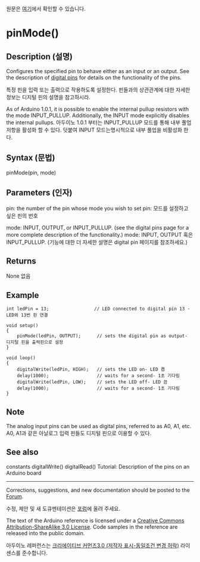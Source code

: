 원문은 [여기](https://www.arduino.cc/en/Reference/PinMode)에서 확인할 수 있습니다.


pinMode()
========


Description (설명)
-----------
Configures the specified pin to behave either as an input or an output. See the description of [digital pins](https://arduino.cc/en/Rurotial/DigitalPins) for details on the functionality of the pins.

특정 핀을 입력 또는 출력으로 작용하도록 설정한다. 핀들과의 상관관계에  대한 자세한 정보는 디지털 핀의 설명을 참고하시라.

As of Arduino 1.0.1, it is possible to enable the internal pullup resistors with the mode INPUT_PULLUP. Additionally, the INPUT mode explicitly disables the internal pullups.
아두이노 1.0.1 부터는 INPUT_PULLUP 모드를 통해 내부 풀업 저항을 활성화 할 수 있다. 덧붙여 INPUT 모드는명시적으로 내부 풀업을 비활성화 한다. 


Syntax (문법)
-------
pinMode(pin, mode)


Parameters (인자)
-----------
pin: the number of the pin whose mode you wish to set
pin: 모드를 설정하고 싶은 핀의 번호

mode: INPUT, OUTPUT, or INPUT_PULLUP. (see the digital pins page for a more complete description of the functionality.)
mode: INPUT, OUTPUT 혹은 INPUT_PULLUP. (기능에 대한 더 자세한 설명은 digital pin 페이지를 참조하세요.)

Returns
-------
None
없음

Example
--------

    int ledPin = 13;                 // LED connected to digital pin 13 - LED와 13번 핀 연결 

    void setup()
    {
        pinMode(ledPin, OUTPUT);      // sets the digital pin as output- 디지털 핀을 출력핀으로 설정
    }

    void loop()
    {
        digitalWrite(ledPin, HIGH);   // sets the LED on- LED 켬
        delay(1000);                  // waits for a second- 1초 기다림
        digitalWrite(ledPin, LOW);    // sets the LED off- LED 끔
        delay(1000);                  // waits for a second- 1초 기다림
    }



Note
----

The analog input pins can be used as digital pins, referred to as A0, A1, etc.
A0, A1과 같은 아날로그 입력 핀들도 디지털 핀으로 이용할 수 있다.


See also
---------
constants
digitalWrite()
digitalRead()
Tutorial: Description of the pins on an Arduino board

 
* * *

Corrections, suggestions, and new documentation should be posted to the [Forum](https://forum.arduino.cc/index.php/board,23.0.html).

수정, 제안 및 새 도큐멘테이션은 [포럼](https://forum.arduino.cc/index.php/board,23.0.html)에 올려 주세요.



The text of the Arduino reference is licensed under a [Creative Commons Attribution-ShareAlike 3.0 License](https://creativecommons.org/licenses/by-sa/3.0/). Code samples in the reference are released into the public domain.

아두이노 레퍼런스는 [크리에이티브 커먼즈3.0 (저작자 표시-동일조건 변경 허락)](https://creativecommons.org/licenses/by-sa/3.0/deed.ko) 라이센스를 준수합니다. 
